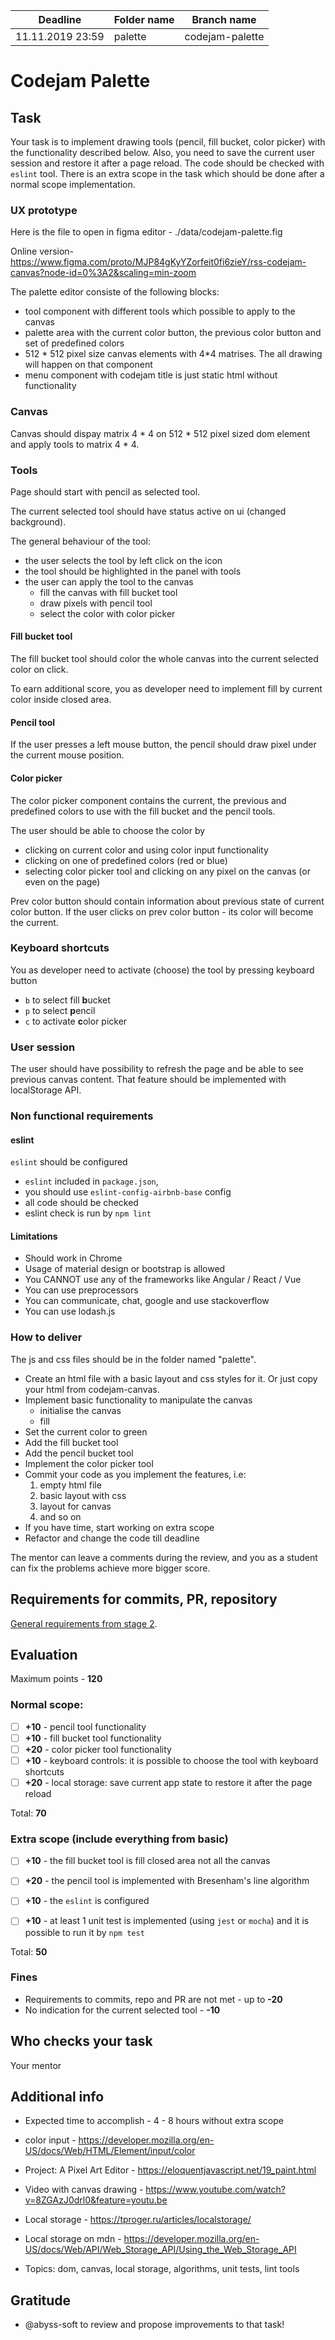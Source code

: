 
| Deadline  | Folder name | Branch name |
|-----------|-------------|-------------|
|11.11.2019 23:59 | palette | codejam-palette |


# Codejam Palette

## Task

Your task is to implement drawing tools (pencil, fill bucket, color picker) with the functionality described below. Also, you need to save the current user session and restore it after a page reload. The code should be checked with `eslint` tool. There is an extra scope in the task which should be done after a normal scope implementation.

### UX prototype
Here is the file to open in figma editor - ./data/codejam-palette.fig

Online version- https://www.figma.com/proto/MJP84gKyYZorfeit0fi6zieY/rss-codejam-canvas?node-id=0%3A2&scaling=min-zoom 

The palette editor consiste of the following blocks:
* tool component with different tools which possible to apply to the canvas
* palette area with the current color button, the previous color button and set of predefined colors
* 512 * 512 pixel size canvas elements with 4*4 matrises. The all drawing will happen on that component
* menu component with codejam title is just static html without functionality

### Canvas
Canvas should dispay matrix 4 * 4 on 512 * 512 pixel sized dom element and apply tools to matrix 4 * 4.

### Tools


Page should start with pencil as selected tool.

The current selected tool should have status active on ui (changed background).

The general behaviour of the tool:
* the user selects the tool by left click on the icon
* the tool should be highlighted in the panel with tools
* the user can apply the tool to the canvas
    * fill the canvas with fill bucket tool
    * draw pixels with pencil tool
    * select the color with color picker

#### Fill bucket tool

The fill bucket tool should color the whole canvas into the current selected color on click. 

To earn additional score, you as developer need to implement fill by current color inside closed area.

#### Pencil tool

If the user presses a left mouse button, the pencil should draw pixel under the current mouse position.

#### Color picker
The color picker component contains the current, the previous and predefined colors to use with the fill bucket and the pencil tools.

The user should be able to choose the color by
- clicking on current color and using color input functionality
- clicking on one of predefined colors (red or blue)
- selecting color picker tool and clicking on any pixel on the canvas (or even on the page)

Prev color button should contain information about previous state of current color button. If the user clicks on prev color button - its color will become the current.

### Keyboard shortcuts
You as developer need to activate (choose) the tool by pressing keyboard button
- `b` to select fill **b**ucket
- `p` to select **p**encil
- `c` to activate **c**olor picker

### User session
The user should have possibility to refresh the page and be able to see previous canvas content. That feature should be implemented with localStorage API.

### Non functional requirements

#### eslint
`eslint` should be configured 

- `eslint` included in `package.json`, 
- you should use `eslint-config-airbnb-base` config 
- all code should be checked
- eslint check is run by `npm lint`

#### Limitations
- Should work in Chrome
- Usage of material design or bootstrap is allowed
- You CANNOT use any of the frameworks like Angular / React / Vue
- You can use preprocessors 
- You can communicate, chat, google and use stackoverflow
- You can use lodash.js

    
### How to deliver
The js and css files should be in the folder named "palette".

- Create an html file with a basic layout and css styles for it. Or just copy your html from codejam-canvas.
- Implement basic functionality to manipulate the canvas    
    - initialise the canvas
    - fill 
- Set the current color to green 
- Add the fill bucket tool
- Add the pencil bucket tool  
- Implement the color picker tool 
- Commit your code as you implement the features, i.e: 
    1. empty html file
    2. basic layout with css 
    3. layout for canvas 
    4. and so on
- If you have time, start working on extra scope
- Refactor and change the code till deadline

The mentor can leave a comments during the review, and you as a student can fix the problems achieve more bigger score.

    
## Requirements for commits, PR, repository

[General requirements from stage 2](https://github.com/rolling-scopes-school/docs/blob/master/ru/stage2-tasks-requirements.md).

## Evaluation

Maximum points - **120**

### Normal scope:
- [ ] **+10** - pencil tool functionality
- [ ] **+10** - fill bucket tool functionality
- [ ] **+20** - color picker tool functionality
- [ ] **+10** - keyboard controls: it is possible to choose the tool with keyboard shortcuts
- [ ] **+20** - local storage: save current app state to restore it after the page reload

Total: **70**

### Extra scope (include everything from basic)
- [ ] **+10** - the fill bucket tool is fill closed area not all the canvas
- [ ] **+20** - the pencil tool is implemented with Bresenham's line algorithm

- [ ] **+10** - the `eslint` is configured
- [ ] **+10** - at least 1 unit test is implemented (using `jest` or `mocha`) and it is possible to run it by `npm test`

Total: **50**

### Fines
- Requirements to commits, repo and PR are not met - up to **-20**
- No indication for the current selected tool - **-10**

## Who checks your task
Your mentor

## Additional info
* Expected time to accomplish - 4 - 8 hours without extra scope
* color input - https://developer.mozilla.org/en-US/docs/Web/HTML/Element/input/color
* Project: A Pixel Art Editor - https://eloquentjavascript.net/19_paint.html
* Video with canvas drawing - https://www.youtube.com/watch?v=8ZGAzJ0drl0&feature=youtu.be
* Local storage - https://tproger.ru/articles/localstorage/
* Local storage on mdn - https://developer.mozilla.org/en-US/docs/Web/API/Web_Storage_API/Using_the_Web_Storage_API

* Topics: dom, canvas, local storage, algorithms, unit tests, lint tools

## Gratitude
* @abyss-soft to review and propose improvements to that task!
